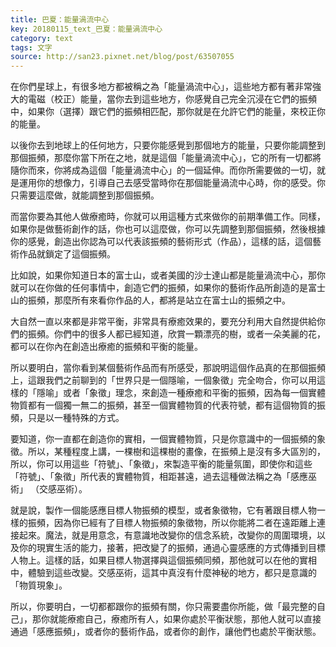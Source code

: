 ```yaml
---
title: 巴夏：能量渦流中心
key: 20180115_text_巴夏：能量渦流中心
category: text
tags: 文字
source: http://san23.pixnet.net/blog/post/63507055
---
```


在你們星球上，有很多地方都被稱之為「能量渦流中心」，這些地方都有著非常強大的電磁（校正）能量，當你去到這些地方，你感覺自己完全沉浸在它們的振頻中，如果你（選擇）跟它們的振頻相匹配，那你就是在允許它們的能量，來校正你的能量。

以後你去到地球上的任何地方，只要你能感覺到那個地方的能量，只要你能調整到那個振頻，那麼你當下所在之地，就是這個「能量渦流中心」，它的所有一切都將隨你而來，你將成為這個「能量渦流中心」的一個延伸。而你所需要做的一切，就是運用你的想像力，引導自己去感受當時你在那個能量渦流中心時，你的感受。你只需要這麼做，就能調整到那個振頻。

而當你要為其他人做療癒時，你就可以用這種方式來做你的前期準備工作。同樣，如果你是做藝術創作的話，你也可以這麼做，你可以先調整到那個振頻，然後根據你的感覺，創造出你認為可以代表該振頻的藝術形式（作品），這樣的話，這個藝術作品就鎖定了這個振頻。

比如說，如果你知道日本的富士山，或者美國的沙士達山都是能量渦流中心，那你就可以在你做的任何事情中，創造它們的振頻，如果你的藝術作品所創造的是富士山的振頻，那麼所有來看你作品的人，都將是站立在富士山的振頻之中。

大自然一直以來都是非常平衡，非常具有療癒效果的，要充分利用大自然提供給你們的振頻。你們中的很多人都已經知道，欣賞一顆漂亮的樹，或者一朵美麗的花，都可以在你內在創造出療癒的振頻和平衡的能量。

所以要明白，當你看到某個藝術作品而有所感受，那說明這個作品真的在那個振頻上，這跟我們之前聊到的「世界只是一個隱喻，一個象徵」完全吻合，你可以用這樣的「隱喻」或者「象徵」理念，來創造一種療癒和平衡的振頻，因為每一個實體物質都有一個獨一無二的振頻，甚至一個實體物質的代表符號，都有這個物質的振頻，只是以一種特殊的方式。

要知道，你一直都在創造你的實相，一個實體物質，只是你意識中的一個振頻的象徵。所以，某種程度上講，一棵樹和這棵樹的畫像，在振頻上是沒有多大區別的，所以，你可以用這些「符號」、「象徵」，來製造平衡的能量氛圍，即使你和這些「符號」、「象徵」所代表的實體物質，相距甚遠，過去這種做法稱之為「感應巫術」 （交感巫術）。

就是說，製作一個能感應目標人物振頻的模型，或者象徵物，它有著跟目標人物一樣的振頻，因為你已經有了目標人物振頻的象徵物，所以你能將二者在遠距離上連接起來。魔法，就是用意念，有意識地改變你的信念系統，改變你的周圍環境，以及你的現實生活的能力，接著，把改變了的振頻，通過心靈感應的方式傳播到目標人物上。這樣的話，如果目標人物選擇與這個振頻同頻，那他就可以在他的實相中，體驗到這些改變。交感巫術，這其中真沒有什麼神秘的地方，都只是意識的「物質現象」。

所以，你要明白，一切都都跟你的振頻有關，你只需要盡你所能，做「最完整的自己」，那你就能療癒自己，療癒所有人，如果你處於平衡狀態，那他人就可以直接通過「感應振頻」，或者你的藝術作品，或者你的創作，讓他們也處於平衡狀態。
